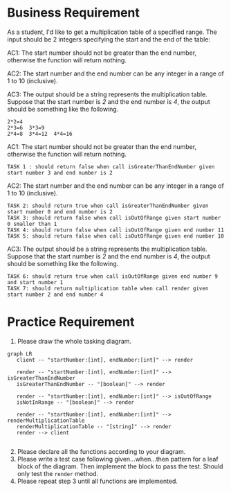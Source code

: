 # Business Requirement
As a student, I'd like to get a multiplication table of a specified range. 
The input should be 2 integers specifying the start and the end of the table:

AC1: The start number should not be greater than the end number, otherwise the function will return nothing.

AC2: The start number and the end number can be any integer in a range of 1 to 10 (inclusive).

AC3: The output should be a string represents the multiplication table. Suppose that the start number is *2* and the end number is *4*, the output should be something like the following.

```
2*2=4
2*3=6  3*3=9
2*4=8  3*4=12  4*4=16
```

AC1: The start number should not be greater than the end number, otherwise the function will return nothing.

    TASK 1 : should return false when call isGreaterThanEndNumber given start number 3 and end number is 2

AC2: The start number and the end number can be any integer in a range of 1 to 10 (inclusive).

    TASK 2: should return true when call isGreaterThanEndNumber given start number 0 and end number is 2
    TASK 3: should return false when call isOutOfRange given start number 0 smaller than 1
    TASK 4: should return false when call isOutOfRange given end number 11
    TASK 5: should return false when call isOutOfRange given end number 10

AC3: The output should be a string represents the multiplication table. Suppose that the start number is *2* and the end number is *4*, the output should be something like the following.
    
    TASK 6: should return true when call isOutOfRange given end number 9 and start number 1
    TASK 7: should return multiplication table when call render given start number 2 and end number 4
# Practice Requirement
1. Please draw the whole tasking diagram.
```mermaid
graph LR
   client -- "startNumber:[int], endNumber:[int]" --> render
   
   render -- "startNumber:[int], endNumber:[int]" --> isGreaterThanEndNumber
   isGreaterThanEndNumber -- "[boolean]" --> render
   
   render -- "startNumber:[int], endNumber:[int]" --> isOutOfRange
   isNotInRange -- "[boolean]" --> render
   
   render -- "startNumber:[int], endNumber:[int]" --> renderMultiplicationTable
   renderMultiplicationTable -- "[string]" --> render
   render --> client
 
```
2. Please declare all the functions according to your diagram.
3. Please write a test case following given...when...then pattern for a leaf block of the diagram. Then implement the block to pass the test. Should only test the `render` method.
4. Please repeat step 3 until all functions are implemented.

